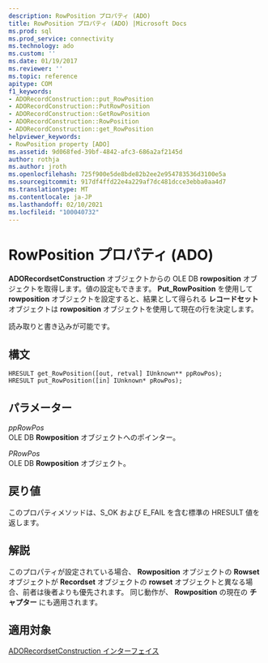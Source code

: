 ```yaml
---
description: RowPosition プロパティ (ADO)
title: RowPosition プロパティ (ADO) |Microsoft Docs
ms.prod: sql
ms.prod_service: connectivity
ms.technology: ado
ms.custom: ''
ms.date: 01/19/2017
ms.reviewer: ''
ms.topic: reference
apitype: COM
f1_keywords:
- ADORecordConstruction::put_RowPosition
- ADORecordConstruction::PutRowPosition
- ADORecordConstruction::GetRowPosition
- ADORecordConstruction::RowPosition
- ADORecordConstruction::get_RowPosition
helpviewer_keywords:
- RowPosition property [ADO]
ms.assetid: 9d068fed-39bf-4842-afc3-686a2af2145d
author: rothja
ms.author: jroth
ms.openlocfilehash: 725f900e5de8bde82b2ee2e954783536d3100e5a
ms.sourcegitcommit: 917df4ffd22e4a229af7dc481dcce3ebba0aa4d7
ms.translationtype: MT
ms.contentlocale: ja-JP
ms.lasthandoff: 02/10/2021
ms.locfileid: "100040732"
---
```

# <a name="rowposition-property-ado"></a>RowPosition プロパティ (ADO)
**ADORecordsetConstruction** オブジェクトからの OLE DB **rowposition** オブジェクトを取得します。値の設定もできます。 **Put_RowPosition** を使用して **rowposition** オブジェクトを設定すると、結果として得られる **レコードセット** オブジェクトは **rowposition** オブジェクトを使用して現在の行を決定します。  
  
 読み取りと書き込みが可能です。  
  
## <a name="syntax"></a>構文  
  
```  
HRESULT get_RowPosition([out, retval] IUnknown** ppRowPos);  
HRESULT put_RowPosition([in] IUnknown* pRowPos);  
```  
  
## <a name="parameters"></a>パラメーター  
 *ppRowPos*  
 OLE DB **Rowposition** オブジェクトへのポインター。  
  
 *PRowPos*  
 OLE DB **Rowposition** オブジェクト。  
  
## <a name="return-values"></a>戻り値  
 このプロパティメソッドは、S_OK および E_FAIL を含む標準の HRESULT 値を返します。  
  
## <a name="remarks"></a>解説  
 このプロパティが設定されている場合、 **Rowposition** オブジェクトの **Rowset** オブジェクトが **Recordset** オブジェクトの **rowset** オブジェクトと異なる場合、前者は後者よりも優先されます。 同じ動作が、 **Rowposition** の現在の **チャプター** にも適用されます。  
  
## <a name="applies-to"></a>適用対象  
 [ADORecordsetConstruction インターフェイス](./adorecordsetconstruction-interface.md)